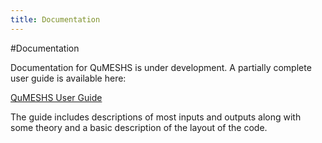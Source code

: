 ```yaml
---
title: Documentation
---
```


#Documentation

Documentation for QuMESHS is under development.  A partially complete 
user guide is available here:

[QuMESHS User Guide]()

The guide includes descriptions of most inputs and outputs along with 
some theory and a basic description of the layout of the code.